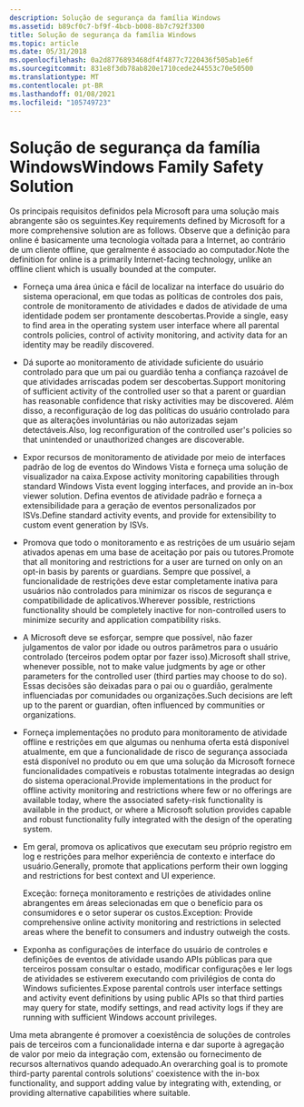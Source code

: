 ```yaml
---
description: Solução de segurança da família Windows
ms.assetid: b89cf0c7-bf9f-4bcb-b008-8b7c792f3300
title: Solução de segurança da família Windows
ms.topic: article
ms.date: 05/31/2018
ms.openlocfilehash: 0a2d8776893468df4f4877c7220436f505ab1e6f
ms.sourcegitcommit: 831e8f3db78ab820e1710cede244553c70e50500
ms.translationtype: MT
ms.contentlocale: pt-BR
ms.lasthandoff: 01/08/2021
ms.locfileid: "105749723"
---
```

# <a name="windows-family-safety-solution"></a><span data-ttu-id="8b4b8-103">Solução de segurança da família Windows</span><span class="sxs-lookup"><span data-stu-id="8b4b8-103">Windows Family Safety Solution</span></span>

<span data-ttu-id="8b4b8-104">Os principais requisitos definidos pela Microsoft para uma solução mais abrangente são os seguintes.</span><span class="sxs-lookup"><span data-stu-id="8b4b8-104">Key requirements defined by Microsoft for a more comprehensive solution are as follows.</span></span> <span data-ttu-id="8b4b8-105">Observe que a definição para online é basicamente uma tecnologia voltada para a Internet, ao contrário de um cliente offline, que geralmente é associado ao computador.</span><span class="sxs-lookup"><span data-stu-id="8b4b8-105">Note the definition for online is a primarily Internet-facing technology, unlike an offline client which is usually bounded at the computer.</span></span>

-   <span data-ttu-id="8b4b8-106">Forneça uma área única e fácil de localizar na interface do usuário do sistema operacional, em que todas as políticas de controles dos pais, controle de monitoramento de atividades e dados de atividade de uma identidade podem ser prontamente descobertas.</span><span class="sxs-lookup"><span data-stu-id="8b4b8-106">Provide a single, easy to find area in the operating system user interface where all parental controls policies, control of activity monitoring, and activity data for an identity may be readily discovered.</span></span>

-   <span data-ttu-id="8b4b8-107">Dá suporte ao monitoramento de atividade suficiente do usuário controlado para que um pai ou guardião tenha a confiança razoável de que atividades arriscadas podem ser descobertas.</span><span class="sxs-lookup"><span data-stu-id="8b4b8-107">Support monitoring of sufficient activity of the controlled user so that a parent or guardian has reasonable confidence that risky activities may be discovered.</span></span> <span data-ttu-id="8b4b8-108">Além disso, a reconfiguração de log das políticas do usuário controlado para que as alterações involuntárias ou não autorizadas sejam detectáveis.</span><span class="sxs-lookup"><span data-stu-id="8b4b8-108">Also, log reconfiguration of the controlled user's policies so that unintended or unauthorized changes are discoverable.</span></span>

-   <span data-ttu-id="8b4b8-109">Expor recursos de monitoramento de atividade por meio de interfaces padrão de log de eventos do Windows Vista e forneça uma solução de visualizador na caixa.</span><span class="sxs-lookup"><span data-stu-id="8b4b8-109">Expose activity monitoring capabilities through standard Windows Vista event logging interfaces, and provide an in-box viewer solution.</span></span> <span data-ttu-id="8b4b8-110">Defina eventos de atividade padrão e forneça a extensibilidade para a geração de eventos personalizados por ISVs.</span><span class="sxs-lookup"><span data-stu-id="8b4b8-110">Define standard activity events, and provide for extensibility to custom event generation by ISVs.</span></span>

-   <span data-ttu-id="8b4b8-111">Promova que todo o monitoramento e as restrições de um usuário sejam ativados apenas em uma base de aceitação por pais ou tutores.</span><span class="sxs-lookup"><span data-stu-id="8b4b8-111">Promote that all monitoring and restrictions for a user are turned on only on an opt-in basis by parents or guardians.</span></span> <span data-ttu-id="8b4b8-112">Sempre que possível, a funcionalidade de restrições deve estar completamente inativa para usuários não controlados para minimizar os riscos de segurança e compatibilidade de aplicativos.</span><span class="sxs-lookup"><span data-stu-id="8b4b8-112">Wherever possible, restrictions functionality should be completely inactive for non-controlled users to minimize security and application compatibility risks.</span></span>

-   <span data-ttu-id="8b4b8-113">A Microsoft deve se esforçar, sempre que possível, não fazer julgamentos de valor por idade ou outros parâmetros para o usuário controlado (terceiros podem optar por fazer isso).</span><span class="sxs-lookup"><span data-stu-id="8b4b8-113">Microsoft shall strive, whenever possible, not to make value judgments by age or other parameters for the controlled user (third parties may choose to do so).</span></span> <span data-ttu-id="8b4b8-114">Essas decisões são deixadas para o pai ou o guardião, geralmente influenciadas por comunidades ou organizações.</span><span class="sxs-lookup"><span data-stu-id="8b4b8-114">Such decisions are left up to the parent or guardian, often influenced by communities or organizations.</span></span>

-   <span data-ttu-id="8b4b8-115">Forneça implementações no produto para monitoramento de atividade offline e restrições em que algumas ou nenhuma oferta está disponível atualmente, em que a funcionalidade de risco de segurança associada está disponível no produto ou em que uma solução da Microsoft fornece funcionalidades compatíveis e robustas totalmente integradas ao design do sistema operacional.</span><span class="sxs-lookup"><span data-stu-id="8b4b8-115">Provide implementations in the product for offline activity monitoring and restrictions where few or no offerings are available today, where the associated safety-risk functionality is available in the product, or where a Microsoft solution provides capable and robust functionality fully integrated with the design of the operating system.</span></span>

-   <span data-ttu-id="8b4b8-116">Em geral, promova os aplicativos que executam seu próprio registro em log e restrições para melhor experiência de contexto e interface do usuário.</span><span class="sxs-lookup"><span data-stu-id="8b4b8-116">Generally, promote that applications perform their own logging and restrictions for best context and UI experience.</span></span>

    <span data-ttu-id="8b4b8-117">Exceção: forneça monitoramento e restrições de atividades online abrangentes em áreas selecionadas em que o benefício para os consumidores e o setor superar os custos.</span><span class="sxs-lookup"><span data-stu-id="8b4b8-117">Exception: Provide comprehensive online activity monitoring and restrictions in selected areas where the benefit to consumers and industry outweigh the costs.</span></span>

-   <span data-ttu-id="8b4b8-118">Exponha as configurações de interface do usuário de controles e definições de eventos de atividade usando APIs públicas para que terceiros possam consultar o estado, modificar configurações e ler logs de atividades se estiverem executando com privilégios de conta do Windows suficientes.</span><span class="sxs-lookup"><span data-stu-id="8b4b8-118">Expose parental controls user interface settings and activity event definitions by using public APIs so that third parties may query for state, modify settings, and read activity logs if they are running with sufficient Windows account privileges.</span></span>

<span data-ttu-id="8b4b8-119">Uma meta abrangente é promover a coexistência de soluções de controles pais de terceiros com a funcionalidade interna e dar suporte à agregação de valor por meio da integração com, extensão ou fornecimento de recursos alternativos quando adequado.</span><span class="sxs-lookup"><span data-stu-id="8b4b8-119">An overarching goal is to promote third-party parental controls solutions' coexistence with the in-box functionality, and support adding value by integrating with, extending, or providing alternative capabilities where suitable.</span></span>

 

 



